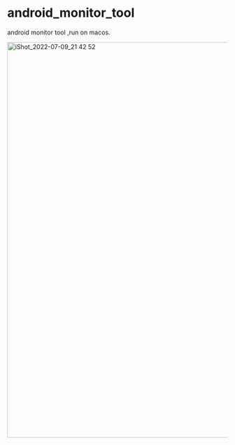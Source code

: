 # android_monitor_tool

android monitor tool ,run on macos.

<img width="903" alt="iShot_2022-07-09_21 42 52" src="https://user-images.githubusercontent.com/5234441/178108456-2f1476c7-b894-4a0b-8389-26c0824853cf.png">
